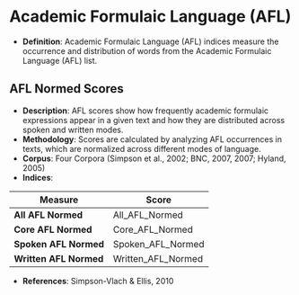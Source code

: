 # Academic Formulaic Language (AFL)

- **Definition**: Academic Formulaic Language (AFL) indices measure the occurrence and distribution of words from the Academic Formulaic Language (AFL) list.

## AFL Normed Scores

- **Description**: AFL scores show how frequently academic formulaic expressions appear in a given text and how they are distributed across spoken and written modes.
- **Methodology**: Scores are calculated by analyzing AFL occurrences in texts, which are normalized across different modes of language.
- **Corpus**: Four Corpora (Simpson et al., 2002; BNC, 2007, 2007; Hyland, 2005)
- **Indices**: 


| Measure           | Score               |
|-------------------|---------------------|
| **All AFL Normed** | All_AFL_Normed     |
| **Core AFL Normed**| Core_AFL_Normed    |
| **Spoken AFL Normed**| Spoken_AFL_Normed |
| **Written AFL Normed**| Written_AFL_Normed |


- **References**: Simpson-Vlach & Ellis, 2010

